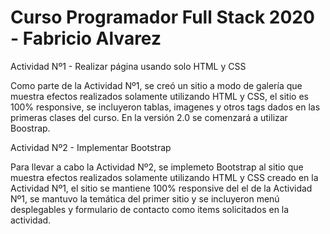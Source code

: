 # Curso Programador Full Stack  2020 - Fabricio Alvarez

Actividad Nº1 - Realizar página usando solo HTML y CSS

Como parte de la Actividad Nº1, se creó un sitio a modo de galería que muestra efectos realizados solamente utilizando HTML y CSS, el sitio es 100% responsive, se incluyeron tablas, imagenes y otros tags dados en las primeras clases del curso. En la versión 2.0 se comenzará a utilizar Boostrap. 

Actividad Nº2 - Implementar Bootstrap

Para llevar a cabo la Actividad Nº2, se implemeto Bootstrap al sitio que muestra efectos realizados solamente utilizando HTML y CSS creado en la Actividad Nº1, el sitio se mantiene 100% responsive del el de la Actividad Nº1, se mantuvo la temática del primer sitio y se incluyeron menú desplegables y formulario de contacto como items solicitados en la actividad.
